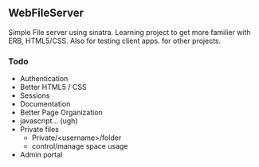 ## WebFileServer

Simple File server using sinatra. Learning project to get more familier with ERB, HTML5/CSS. Also for testing client apps. for other projects.


### Todo
* Authentication 
* Better HTML5 / CSS
* Sessions
* Documentation
* Better Page Organization
* javascript... (ugh)
* Private files 
	* Private/\<username\>/folder
	* control/manage space usage
* Admin portal
